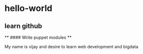 # hello-world
## learn github
** #### Write puppet modules **

My name is vijay and desire to learn web development and bigdata

